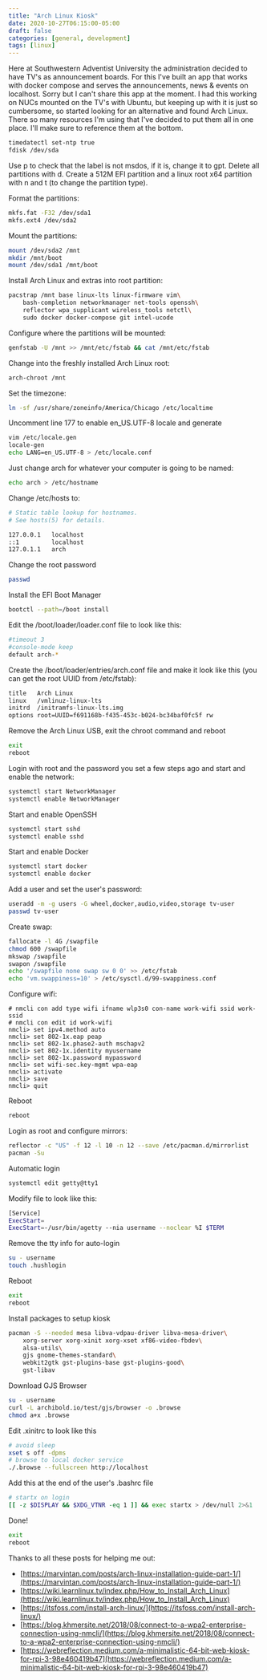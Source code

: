 ```yaml
---
title: "Arch Linux Kiosk"
date: 2020-10-27T06:15:00-05:00
draft: false
categories: [general, development]
tags: [linux]
---
```

Here at Southwestern Adventist University the administration  decided to have TV's as announcement boards. For this I've built an app that works with docker compose and serves the announcements, news & events on localhost. Sorry but I can't share this app at the moment. I had this working on NUCs mounted on the TV's with Ubuntu, but keeping up with it is just so cumbersome, so started looking for an alternative and found Arch Linux. There so many resources I'm using that I've decided to put them all in one place. I'll make sure to reference them at the bottom.

```bash
timedatectl set-ntp true
fdisk /dev/sda
```
Use p to check that the label is not msdos, if it is, change it to gpt. Delete all partitions with d. Create a 512M EFI partition and a linux root x64 partition with n and t (to change the partition type).

Format the partitions:

```bash
mkfs.fat -F32 /dev/sda1
mkfs.ext4 /dev/sda2
```
Mount the partitions:

```bash
mount /dev/sda2 /mnt
mkdir /mnt/boot
mount /dev/sda1 /mnt/boot
```
Install Arch Linux and extras into root partition:

```bash
pacstrap /mnt base linux-lts linux-firmware vim\
    bash-completion networkmanager net-tools openssh\
    reflector wpa_supplicant wireless_tools netctl\
    sudo docker docker-compose git intel-ucode
```
Configure where the partitions will be mounted:

```bash
genfstab -U /mnt >> /mnt/etc/fstab && cat /mnt/etc/fstab
```
Change into the freshly installed Arch Linux root:

```bash
arch-chroot /mnt
```
Set the timezone:

```bash
ln -sf /usr/share/zoneinfo/America/Chicago /etc/localtime
```
Uncomment line 177 to enable en_US.UTF-8 locale and generate

```bash
vim /etc/locale.gen
locale-gen
echo LANG=en_US.UTF-8 > /etc/locale.conf
```
Just change arch for whatever your computer is going to be named:
```bash
echo arch > /etc/hostname
```
Change /etc/hosts to:
```bash
# Static table lookup for hostnames.
# See hosts(5) for details.

127.0.0.1   localhost
::1         localhost
127.0.1.1   arch
```
Change the root password
```bash
passwd
```
Install the EFI Boot Manager
```bash
bootctl --path=/boot install
```
Edit the /boot/loader/loader.conf file to look like this:
```bash
#timeout 3
#console-mode keep
default arch-*
```
Create the /boot/loader/entries/arch.conf file and make it look like this (you can get the root UUID from /etc/fstab):
```bash
title	Arch Linux
linux	/vmlinuz-linux-lts
initrd	/initramfs-linux-lts.img
options	root=UUID=f691168b-f435-453c-b024-bc34baf0fc5f rw
```
Remove the Arch Linux USB, exit the chroot command and reboot
```bash
exit
reboot
```
Login with root and the password you set a few steps ago and start and enable the network:
```bash
systemctl start NetworkManager
systemctl enable NetworkManager
```
Start and enable OpenSSH
```bash
systemctl start sshd
systemctl enable sshd
```
Start and enable Docker
```bash
systemctl start docker
systemctl enable docker
```
Add a user and set the user's password:
```bash
useradd -m -g users -G wheel,docker,audio,video,storage tv-user
passwd tv-user
```
Create swap:
```bash
fallocate -l 4G /swapfile
chmod 600 /swapfile
mkswap /swapfile
swapon /swapfile
echo '/swapfile none swap sw 0 0' >> /etc/fstab
echo 'vm.swappiness=10' > /etc/sysctl.d/99-swappiness.conf
```
Configure wifi:
```
# nmcli con add type wifi ifname wlp3s0 con-name work-wifi ssid work-ssid
# nmcli con edit id work-wifi
nmcli> set ipv4.method auto
nmcli> set 802-1x.eap peap
nmcli> set 802-1x.phase2-auth mschapv2
nmcli> set 802-1x.identity myusername
nmcli> set 802-1x.password mypassword
nmcli> set wifi-sec.key-mgmt wpa-eap
nmcli> activate
nmcli> save
nmcli> quit
```
Reboot
```bash
reboot
```
Login as root and configure mirrors:
```bash
reflector -c "US" -f 12 -l 10 -n 12 --save /etc/pacman.d/mirrorlist
pacman -Su
```
Automatic login
```bash
systemctl edit getty@tty1
```
Modify file to look like this:
```bash
[Service]
ExecStart=
ExecStart=-/usr/bin/agetty --nia username --noclear %I $TERM
```
Remove the tty info for auto-login
```bash
su - username
touch .hushlogin
```
Reboot
```bash
exit
reboot
```
Install packages to setup kiosk
```bash
pacman -S --needed mesa libva-vdpau-driver libva-mesa-driver\
    xorg-server xorg-xinit xorg-xset xf86-video-fbdev\
    alsa-utils\
    gjs gnome-themes-standard\
    webkit2gtk gst-plugins-base gst-plugins-good\
    gst-libav
```
Download GJS Browser
```bash
su - username
curl -L archibold.io/test/gjs/browser -o .browse
chmod a+x .browse
```
Edit .xinitrc to look like this
```bash
# avoid sleep
xset s off -dpms
# browse to local docker service
./.browse --fullscreen http://localhost
```
Add this at the end of the user's .bashrc file
```bash
# startx on login
[[ -z $DISPLAY && $XDG_VTNR -eq 1 ]] && exec startx > /dev/null 2>&1
```
Done!
```bash
exit
reboot
```
Thanks to all these posts for helping me out:
+ [https://marvintan.com/posts/arch-linux-installation-guide-part-1/](https://marvintan.com/posts/arch-linux-installation-guide-part-1/)
+ [https://wiki.learnlinux.tv/index.php/How_to_Install_Arch_Linux](https://wiki.learnlinux.tv/index.php/How_to_Install_Arch_Linux)
+ [https://itsfoss.com/install-arch-linux/](https://itsfoss.com/install-arch-linux/)
+ [https://blog.khmersite.net/2018/08/connect-to-a-wpa2-enterprise-connection-using-nmcli/](https://blog.khmersite.net/2018/08/connect-to-a-wpa2-enterprise-connection-using-nmcli/)
+ [https://webreflection.medium.com/a-minimalistic-64-bit-web-kiosk-for-rpi-3-98e460419b47](https://webreflection.medium.com/a-minimalistic-64-bit-web-kiosk-for-rpi-3-98e460419b47)
